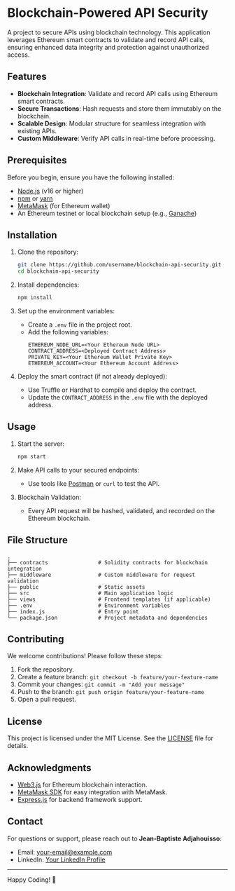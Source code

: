 # Blockchain-Powered API Security

A project to secure APIs using blockchain technology. This application leverages Ethereum smart contracts to validate and record API calls, ensuring enhanced data integrity and protection against unauthorized access.

## Features
- **Blockchain Integration**: Validate and record API calls using Ethereum smart contracts.
- **Secure Transactions**: Hash requests and store them immutably on the blockchain.
- **Scalable Design**: Modular structure for seamless integration with existing APIs.
- **Custom Middleware**: Verify API calls in real-time before processing.

## Prerequisites
Before you begin, ensure you have the following installed:
- [Node.js](https://nodejs.org/) (v16 or higher)
- [npm](https://www.npmjs.com/) or [yarn](https://yarnpkg.com/)
- [MetaMask](https://metamask.io/) (for Ethereum wallet)
- An Ethereum testnet or local blockchain setup (e.g., [Ganache](https://trufflesuite.com/ganache/))

## Installation

1. Clone the repository:
   ```bash
   git clone https://github.com/username/blockchain-api-security.git
   cd blockchain-api-security
   ```

2. Install dependencies:
   ```bash
   npm install
   ```

3. Set up the environment variables:
   - Create a `.env` file in the project root.
   - Add the following variables:
     ```env
     ETHEREUM_NODE_URL=<Your Ethereum Node URL>
     CONTRACT_ADDRESS=<Deployed Contract Address>
     PRIVATE_KEY=<Your Ethereum Wallet Private Key>
     ETHEREUM_ACCOUNT=<Your Ethereum Account Address>
     ```

4. Deploy the smart contract (if not already deployed):
   - Use Truffle or Hardhat to compile and deploy the contract.
   - Update the `CONTRACT_ADDRESS` in the `.env` file with the deployed address.

## Usage

1. Start the server:
   ```bash
   npm start
   ```

2. Make API calls to your secured endpoints:
   - Use tools like [Postman](https://www.postman.com/) or `curl` to test the API.

3. Blockchain Validation:
   - Every API request will be hashed, validated, and recorded on the Ethereum blockchain.

## File Structure
```
.
├── contracts                # Solidity contracts for blockchain integration
├── middleware               # Custom middleware for request validation
├── public                   # Static assets
├── src                      # Main application logic
├── views                    # Frontend templates (if applicable)
├── .env                     # Environment variables
├── index.js                 # Entry point
└── package.json             # Project metadata and dependencies
```

## Contributing
We welcome contributions! Please follow these steps:
1. Fork the repository.
2. Create a feature branch: `git checkout -b feature/your-feature-name`
3. Commit your changes: `git commit -m "Add your message"`
4. Push to the branch: `git push origin feature/your-feature-name`
5. Open a pull request.

## License
This project is licensed under the MIT License. See the [LICENSE](LICENSE) file for details.

## Acknowledgments
- [Web3.js](https://web3js.readthedocs.io/) for Ethereum blockchain interaction.
- [MetaMask SDK](https://github.com/MetaMask/metamask-sdk) for easy integration with MetaMask.
- [Express.js](https://expressjs.com/) for backend framework support.

## Contact
For questions or support, please reach out to **Jean-Baptiste Adjahouisso**:
- Email: [your-email@example.com](mailto:your-email@example.com)
- LinkedIn: [Your LinkedIn Profile](https://www.linkedin.com/)

---

Happy Coding! 🚀
